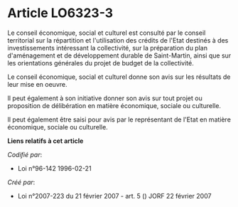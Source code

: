 # Article LO6323-3

Le conseil économique, social et culturel est consulté par le conseil territorial sur la répartition et l'utilisation des
crédits de l'Etat destinés à des investissements intéressant la collectivité, sur la préparation du plan d'aménagement et de
développement durable de Saint-Martin, ainsi que sur les orientations générales du projet de budget de la collectivité.

Le conseil économique, social et culturel donne son avis sur les résultats de leur mise en oeuvre.

Il peut également à son initiative donner son avis sur tout projet ou proposition de délibération en matière économique,
sociale ou culturelle.

Il peut également être saisi pour avis par le représentant de l'Etat en matière économique, sociale ou culturelle.

**Liens relatifs à cet article**

_Codifié par_:

  - Loi n°96-142 1996-02-21

_Créé par_:

  - Loi n°2007-223 du 21 février 2007 - art. 5 () JORF 22 février 2007
